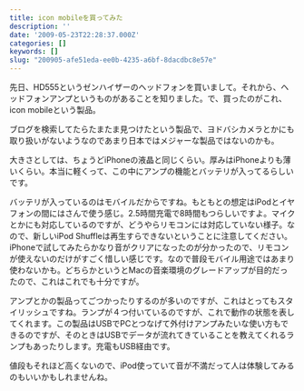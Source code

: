 ```yaml
---
title: icon mobileを買ってみた
description: ''
date: '2009-05-23T22:28:37.000Z'
categories: []
keywords: []
slug: "200905-afe51eda-ee0b-4235-a6bf-8dacdbc8e57e"
---
```

先日、HD555というゼンハイザーのヘッドフォンを買いまして。それから、ヘッドフォンアンプというものがあることを知りました。で、買ったのがこれ、icon mobileという製品。

ブログを検索してたらたまたま見つけたという製品で、ヨドバシカメラとかにも取り扱いがないようなのであまり日本ではメジャーな製品ではないのかも。

大きさとしては、ちょうどiPhoneの液晶と同じくらい。厚みはiPhoneよりも薄いくらい。本当に軽くって、この中にアンプの機能とバッテリが入ってるらしいです。

バッテリが入っているのはモバイルだからですね。もともとの想定はiPodとイヤフォンの間にはさんで使う感じ。2.5時間充電で8時間もつらしいですよ。マイクとかにも対応しているのですが、どうやらリモコンには対応していない様子。なので、新しいiPod Shuffleは再生すらできないということに注意してください。iPhoneで試してみたらかなり音がクリアになったのが分かったので、リモコンが使えないのだけがすごく惜しい感じです。なので普段モバイル用途ではあまり使わないかも。どちらかというとMacの音楽環境のグレードアップが目的だったので、これはこれでも十分ですが。

アンプとかの製品ってごつかったりするのが多いのですが、これはとってもスタイリッシュですね。ランプが４つ付いているのですが、これで動作の状態を表してくれます。この製品はUSBでPCとつなげて外付けアンプみたいな使い方もできるのですが、そのときはUSBでデータが流れてきていることを教えてくれるランプもあったりします。充電もUSB経由です。

値段もそれほど高くないので、iPod使っていて音が不満だって人は体験してみるのもいいかもしれませんね。